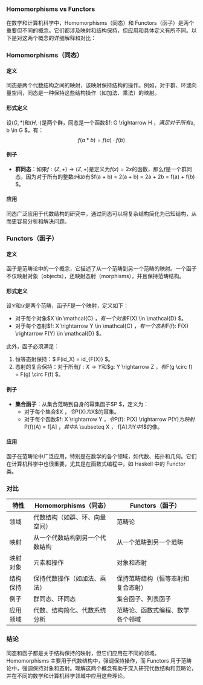 

### Homomorphisms vs Functors

在数学和计算机科学中，Homomorphisms（同态）和 Functors（函子）是两个重要但不同的概念。它们都涉及映射和结构保持，但应用和具体定义有所不同。以下是对这两个概念的详细解释和对比：

### Homomorphisms（同态）

#### 定义
同态是两个代数结构之间的映射，该映射保持结构的操作。例如，对于群、环或向量空间，同态是一种保持这些结构操作（如加法、乘法）的映射。

#### 形式定义
设$(G, *)$和$(H, \cdot)$是两个群，同态是一个函数$f: G \rightarrow H $，满足对于所有$a, b \in G $，有：
$$ f(a * b) = f(a) \cdot f(b)$$

#### 例子
- **群同态**：如果$f: (Z, +) \rightarrow (Z, +)$是定义为$f(x) = 2x$的函数，那么$f$是一个群同态，因为对于所有的整数$a$和$b$有$f(a + b) = 2(a + b) = 2a + 2b = f(a) + f(b) $。

#### 应用
同态广泛应用于代数结构的研究中，通过同态可以将复杂结构简化为已知结构，从而更容易分析和解决问题。

### Functors（函子）

#### 定义
函子是范畴论中的一个概念，它描述了从一个范畴到另一个范畴的映射。一个函子不仅映射对象（objects），还映射态射（morphisms），并且保持范畴结构。

#### 形式定义
设$\mathcal{C}$和$\mathcal{D}$是两个范畴，函子$F$是一个映射，定义如下：
- 对于每个对象$X \in \mathcal{C} $，有一个对象$F(X) \in \mathcal{D} $。
- 对于每个态射$f: X \rightarrow Y \in \mathcal{C} $，有一个态射$F(f): F(X) \rightarrow F(Y) \in \mathcal{D} $。

此外，函子必须满足：
1. 恒等态射保持：$ F(id_X) = id_{F(X)} $。
2. 态射的复合保持：对于所有$f: X \rightarrow Y$和$g: Y \rightarrow Z $，有$F(g \circ f) = F(g) \circ F(f) $。

#### 例子
- **集合函子**：从集合范畴到自身的幂集函子$P $，定义为：
  - 对于每个集合$X $，令$P(X)$为$X$的幂集。
  - 对于每个函数$f: X \rightarrow Y $，令$P(f): P(X) \rightarrow P(Y)$为映射$P(f)(A) = f[A] $，其中$A \subseteq X $，$ f[A]$为$Y$中$f$的像。

#### 应用
函子在范畴论中广泛应用，特别是在数学的各个领域，如代数、拓扑和几何。它们在计算机科学中也很重要，尤其是在函数式编程中，如 Haskell 中的 Functor 类。

### 对比

| 特性     | Homomorphisms（同态）          | Functors（函子）                   |
| -------- | ------------------------------ | ---------------------------------- |
| 领域     | 代数结构（如群、环、向量空间） | 范畴论                             |
| 映射     | 从一个代数结构到另一个代数结构 | 从一个范畴到另一个范畴             |
| 映射对象 | 元素和操作                     | 对象和态射                         |
| 结构保持 | 保持代数操作（如加法、乘法）   | 保持范畴结构（恒等态射和复合态射） |
| 例子     | 群同态、环同态                 | 集合函子、列表函子                 |
| 应用领域 | 代数、结构简化、代数系统分析   | 范畴论、函数式编程、数学各个领域   |

### 结论

同态和函子都是关于结构保持的映射，但它们应用在不同的领域。Homomorphisms 主要用于代数结构中，强调保持操作，而 Functors 用于范畴论中，强调保持对象和态射。理解这两个概念有助于深入研究代数结构和范畴论，并在不同的数学和计算机科学领域中应用这些理论。